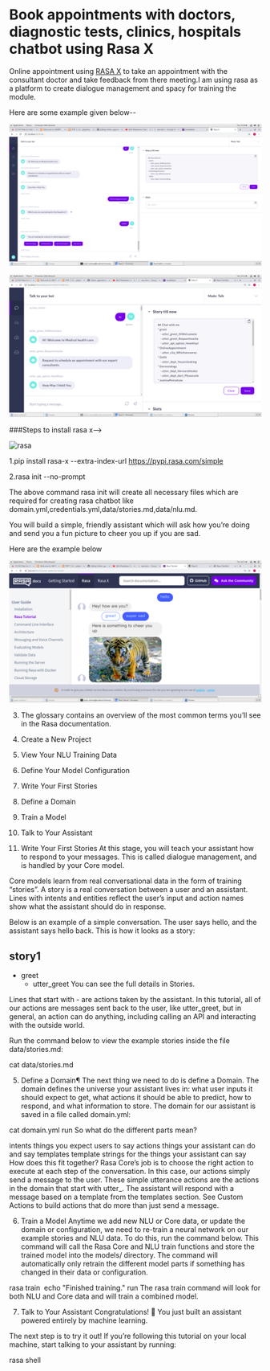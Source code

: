 #  Book appointments with doctors, diagnostic tests, clinics, hospitals chatbot using Rasa X
Online appointment using [RASA X](https://rasa.com/docs/rasa/user-guide/installation/) to take an appointment with the consultant doctor and take feedback from there meeting.I am using  rasa as a platform to create dialogue management and spacy for training the module.

Here are some example given below--

![screenshot](https://github.com/MohammadSarfaraz/Online_appointment/blob/master/Screenshot%20from%202019-11-12%2015-40-52.png)

![Markdown logo](https://github.com/MohammadSarfaraz/Online_appointment/blob/master/Screenshot%20from%202019-11-12%2015-52-32.png)

###Steps to install rasa x-->

![rasa](https://d2z6c3c3r6k4bx.cloudfront.net/uploads/event/logo/1077848/2ed953fb073b5e91df6a2e4e10b20578.png)

1.pip install rasa-x --extra-index-url https://pypi.rasa.com/simple


2.rasa init --no-prompt

The above command rasa init will create all necessary files which are required for creating rasa chatbot like domain.yml,credentials.yml,data/stories.md,data/nlu.md.

You will build a simple, friendly assistant which will ask how you’re doing and send you a fun picture to cheer you up if you are sad.

Here are the example below 
     
 ![Markdown logo](https://github.com/MohammadSarfaraz/Online_appointment/blob/master/Screenshot%20from%202019-11-12%2016-11-42.png)

3. The glossary contains an overview of the most common terms you’ll see in the Rasa documentation.

1. Create a New Project
2. View Your NLU Training Data
3. Define Your Model Configuration
4. Write Your First Stories
5. Define a Domain
6. Train a Model
7. Talk to Your Assistant

4. Write Your First Stories
At this stage, you will teach your assistant how to respond to your messages. This is called dialogue management, and is handled by your Core model.

Core models learn from real conversational data in the form of training “stories”. A story is a real conversation between a user and an assistant. Lines with intents and entities reflect the user’s input and action names show what the assistant should do in response.

Below is an example of a simple conversation. The user says hello, and the assistant says hello back. This is how it looks as a story:

## story1
* greet
   - utter_greet
You can see the full details in Stories.

Lines that start with - are actions taken by the assistant. In this tutorial, all of our actions are messages sent back to the user, like utter_greet, but in general, an action can do anything, including calling an API and interacting with the outside world.

Run the command below to view the example stories inside the file data/stories.md:

cat data/stories.md

5. Define a Domain¶
The next thing we need to do is define a Domain. The domain defines the universe your assistant lives in: what user inputs it should expect to get, what actions it should be able to predict, how to respond, and what information to store. The domain for our assistant is saved in a file called domain.yml:

cat domain.yml
run
So what do the different parts mean?

intents	things you expect users to say
actions	things your assistant can do and say
templates	template strings for the things your assistant can say
How does this fit together? Rasa Core’s job is to choose the right action to execute at each step of the conversation. In this case, our actions simply send a message to the user. These simple utterance actions are the actions in the domain that start with utter_. The assistant will respond with a message based on a template from the templates section. See Custom Actions to build actions that do more than just send a message.

6. Train a Model
Anytime we add new NLU or Core data, or update the domain or configuration, we need to re-train a neural network on our example stories and NLU data. To do this, run the command below. This command will call the Rasa Core and NLU train functions and store the trained model into the models/ directory. The command will automatically only retrain the different model parts if something has changed in their data or configuration.

rasa train
​
echo "Finished training."
run
The rasa train command will look for both NLU and Core data and will train a combined model.

7. Talk to Your Assistant
Congratulations! 🚀 You just built an assistant powered entirely by machine learning.

The next step is to try it out! If you’re following this tutorial on your local machine, start talking to your assistant by running:

rasa shell


